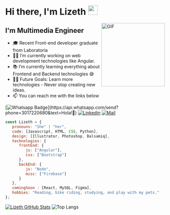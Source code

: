 # Hi there, I'm Lizeth <img width="30px" src="https://media.tenor.com/images/3b388fe03da271d2674faf85eb7c3fcd/tenor.gif" />
<img align="right" alt="GIF" height="200px" src="https://i.imgur.com/uP1TXkE.gif" />

## I'm Multimedia Engineer  

- 🎓 Recent Front-end developer graduate from Laboratoria
- 👨‍💻 I’m currently working on web development technologies like Angular.
- 📚 I’m currently learning everything about Frontend and Backend technologies 😅
- 💪🏼 Future Goals: Learn more technologies - Never stop creating new ideas.
- :mailbox: You can reach me with the links below

[![Whatsapp Badge](https://img.shields.io/badge/-Whatsapp-4CA143?style=flat-square&labelColor=4CA143&logo=whatsapp&logoColor=white&link=https://api.whatsapp.com/send?phone=573017220680&text=Hola!)](https://api.whatsapp.com/send?phone=3017220680&text=Hola!🖖)
[![Linkedin](https://img.shields.io/badge/-LinkedIn-blue?style=flat-square&logo=Linkedin&logoColor=white&link=https://www.linkedin.com/in/raghav-byte/)](https://www.linkedin.com/in/lizethdelrio-front-end-developer/) 
[![Mail](https://img.shields.io/badge/-Outlook-c14438?style=flat-square&logo=Microsoft&logoColor=white&link=mailto:shuklaraghav321.com)](mailto:liz-delrio@outlook.com)

```javascript
const Lizeth = {
   pronouns: "She" | "her",
   code: [Javascript, HTML, CSS, Python],
   design: [Illustrator, Photoshop, Balsamiq],
   technologies: {
      frontEnd: {
         js: ["Angular"],
         css: ["Bootstrap"]
      },
      backEnd: {
         js: "Node",
         misc: ["Firebase"]
      }
   },
   comingSoon : [React, MySQL, Figma],
   hobbies: "Reading, bike riding, studying, and play with my pets."
};
```

[![Lizeth GitHub Stats](https://github-readme-stats.vercel.app/api?username=Liz-14&show_icons=true)](https://github.com/Liz-14)
![Top Langs](https://github-readme-stats.vercel.app/api/top-langs/?username=Liz-14&show_icons=true)


